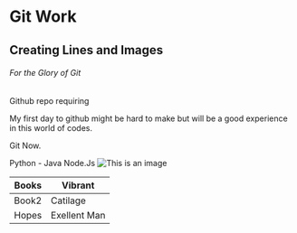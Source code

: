 # Git Work
## Creating Lines and Images
###### For the Glory of Git
Github repo requiring 

My first day to github might be hard to make but will be a good experience in this world of codes.     <Github> <Document> <OpenMRS>

Git Now.

Python
     - Java
Node.Js
![This is an image](https://myoctocat.com/assets/images/base-octocat.svg)

| Books | Vibrant |
| --- | --- |
| Book2 | Catilage |
| Hopes | Exellent Man |
  

